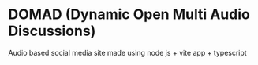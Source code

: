 # DOMAD (Dynamic Open Multi Audio Discussions)
Audio based social media site made using node js + vite app + typescript
